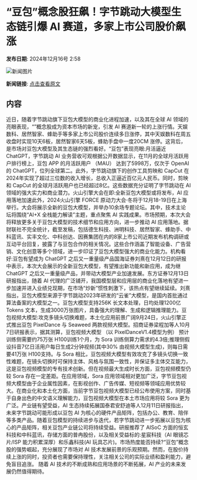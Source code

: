 # “豆包”概念股狂飙！字节跳动大模型生态链引爆 AI 赛道，多家上市公司股价飙涨

**发布日期**: 2024年12月16号 2:58

![新闻图片](https://pic.chinaz.com/picmap/202308181515111389_0.jpg)

**新闻链接**: [点击查看原文](https://www.aibase.com/zh/news/13977)

## 内容

近日，随着字节跳动旗下豆包大模型的商业化进程加速，以及其在全球 AI 领域的亮眼表现，“”概念股成为资本市场的新宠，引发 AI 赛道新一轮的上涨行情。天娱数科、居然智家、蜂助手等多家上市公司股价连续多日涨停，其中天娱数科在周五收盘时实现10天6板，居然智家6天5板，蜂助手盘中一度20CM 涨停。这背后，是市场对豆包大模型及其生态链的强烈看好。“豆包”表现亮眼:月活逼近 ChatGPT，字节跳动 AI 业务营收可观根据公开数据显示，在11月的全球月活跃用户排行榜上，豆包 APP 的月活跃用户 （MAU） 达到了5998万，仅次于 OpenAI 的 ChatGPT，位列全球第二。此外，字节跳动旗下的创作工具剪映和 CapCut 在2024年实现了超过三位数的收入增长，总收入正逼近百亿元人民币。同时，剪映和 CapCut 的全球月活跃用户也已经超过8亿。这些数据充分证明了字节跳动在 AI 领域的强大实力和商业潜力。火山引擎大会在即:全新豆包大模型或将发布，AI 应用落地加速此外，2024火山引擎 FORCE 原动力大会·冬将于12月18-19日在上海举行。大会将展示全新的豆包大模型，并举办10余场专题论坛。其中，技术主论坛将围绕“AI+X 全栈能力解读”主题，重点聚焦 AI 实践成果。市场预期，本次大会将释放更多关于豆包大模型的技术细节和应用方向，进一步推动 AI 应用落地。据财联社不完全统计，截至发稿，包括德生科技、洲明科技、居然智家、蜂助手、中科蓝讯、实丰文化、中科创达、因赛集团在内的8家上市公司近期发布机构调研或互动平台回复，披露了与豆包合作的相关情况。这些合作涵盖了智能设备、广告营销、文化创意等多个领域，进一步印证了豆包大模型强大的商业化能力。机构看好:豆包有望成为 ChatGPT 之后又一重量级产品国海证券刘熹在12月12日的研报中表示，本次大会展示的全新豆包大模型，有望推出新功能和新应用，成为继 ChatGPT 之后又一重量级产品，并带动大模型产业加速发展。东方证券12月13日研报指出，随着 AI 代理的广泛铺开，我国模型层和应用层的商业化落地有望进一步加速并进入业绩兑现期，在市场“炒新”惯性刺激下，该热点有望继续延续。刘熹指出，豆包大模型来源于字节跳动2023年研发的“云雀”大模型，是国内首批通过算法备案的大模型之一。豆包大模型支持256K 长文本处理，日均处理1200亿 Tokens 文本，生成3000万张图片，具备强大的理解、生成和逻辑推理能力。豆包视频大模型:攻克多镜头切换难题，本土化应用前景广阔9月24日，火山引擎正式推出豆包 PixelDance 与 Seaweed 两款视频大模型。招商证券梁程加等人10月7日研报表示，据其测算，豆包视频大模型 （以 PixelDanceV1.4模型为例） 预计训练侧需要约75万张 H100训练1个月，为 Sora 训练侧算力需求的4.3倍;推理侧假设抖音7亿日活用户每日生成2分钟视频(其中30% 由视频大模型生成)，则每日需要41万张 H100支持。与 Sora 相比，豆包视频大模型有效攻克了多镜头切换一致性难题，在镜头切换时可保持主体、风格与氛围一致性，并保证多主体交互能力，这是豆包视频模型的专有技术创新。但在视频最大生成时长方面，豆包视频模型仍较 Sora 存在一定差距。在应用领域，Sora 应用领域相对更加广泛，字节豆包视频大模型由于企业属性因素，在影视创作、广告传媒、短视频等领域应用优势较大。在商业化和本土化方面，当前字节豆包视频大模型已经公布使用方案，同时基于自身出色的中文语义理解能力，豆包视频大模型在本土市场应用将较 Sora 更为广泛。产业链有望受益，AI 生态持续拓展国泰君安舒迪等人12月11日研报指出，未来字节跳动可能形成以豆包 AI 为核心的硬件产品矩阵，包括办公、教育、陪伴等多类产品。随着豆包模型的持续进步与迭代，若字节跳动进一步拓展以豆包为核心的产品矩阵，相关豆包产业链公司将持续受益。研报推荐了 AISoC 方面的恒玄科技和中科蓝讯，存储方面的普冉股份，以及相关受益标的:星宸科技（AI 眼镜芯片/ISP 能力积累深厚）和乐鑫科技(AI 玩具芯片)。市场热度能否持续?“豆包”概念股的强势崛起，充分展现了市场对 AI 技术发展前景的乐观预期。然而，在股价持续上涨的同时，投资者也需要保持理性，关注相关公司的实际业绩和盈利能力，避免盲目追涨。 随着 AI 技术的不断成熟和应用场景的不断拓展，AI 产业的未来发展仍然值得期待。
